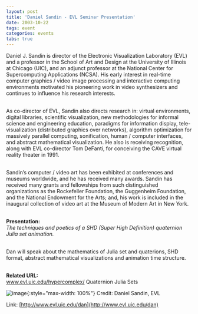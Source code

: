 ```yaml
---
layout: post
title: 'Daniel Sandin - EVL Seminar Presentation'
date: 2003-10-22
tags: event
categories: events
tabs: true
---
```


Daniel J. Sandin is director of the Electronic Visualization Laboratory (EVL) and a professor in the School of Art and Design at the University of Illinois at Chicago (UIC), and an adjunct professor at the National Center for Supercomputing Applications (NCSA). His early interest in real-time computer graphics / video image processing and interactive computing environments motivated his pioneering work in video synthesizers and continues to influence his research interests.<br><br>

As co-director of EVL, Sandin also directs research in: virtual environments, digital libraries, scientific visualization, new methodologies for informal science and engineering education, paradigms for information display, tele-visualization (distributed graphics over networks), algorithm optimization for massively parallel computing, sonification, human / computer interfaces, and abstract mathematical visualization. He also is receiving recognition, along with EVL co-director Tom DeFanti, for conceiving the CAVE virtual reality theater in 1991.<br><br>

Sandin&rsquo;s computer / video art has been exhibited at conferences and museums worldwide, and he has received many awards. Sandin has received many grants and fellowships from such distinguished organizations as the Rockefeller Foundation, the Guggenheim Foundation, and the National Endowment for the Arts; and, his work is included in the inaugural collection of video art at the Museum of Modern Art in New York.<br><br>

<strong>Presentation:</strong><br>
<em>The techniques and poetics of a SHD (Super High Definition) quaternion Julia set animation.</em><br><br>

Dan will speak about the mathematics of Julia set and quaterions, SHD format, abstract mathematical visualizations and animation time structure.<br><br>

<strong>Related URL:</strong><br>
<a href="http://www.evl.uic.edu/hypercomplex/">www.evl.uic.edu/hypercomplex/</a>
Quaternion Julia Sets

![image](https://www.evl.uic.edu/output/originals/julia.jpg-srcw.jpg){:style="max-width: 100%"}
Credit: Daniel Sandin, EVL


Link: [http://www.evl.uic.edu/dan](http://www.evl.uic.edu/dan)
